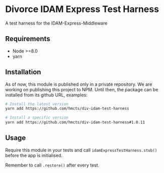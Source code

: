 # Divorce IDAM Express Test Harness

A test harness for the IDAM-Express-Middleware

## Requirements

* Node >=8.0
* yarn


## Installation

As of now, this module is published only in a private repository.
We are working on publishing this project to NPM.
Until then, the package can be installed from its github URL, examples:

```bash
# Install the latest version
yarn add https://github.com/hmcts/div-idam-test-harness

# Install a specific version
yarn add https://github.com/hmcts/div-idam-test-harness#1.0.11
```


## Usage

Require this module in your tests and call `idamExpressTestHarness.stub()` before the app is initialised.

Remember to call `.restore()` after every test.
